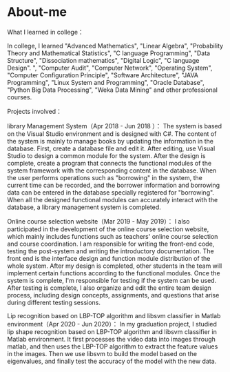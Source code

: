 # About-me

What I learned in college：

In college, I learned "Advanced Mathematics", "Linear Algebra", "Probability Theory and Mathematical Statistics", "C language Programming", "Data Structure", "Dissociation mathematics", "Digital Logic", "C language Design". ", "Computer Audit", "Computer Network", "Operating System", "Computer Configuration Principle", "Software Architecture", "JAVA Programming", "Linux System and Programming", "Oracle Database", "Python Big Data Processing", "Weka Data Mining" and other professional courses.


Projects involved：

library Management System（Apr 2018 - Jun 2018 ）：
The system is based on the Visual Studio environment and is designed with C#. The content of the system is mainly to manage books by updating the information in the database. First, create a database file and edit it. After editing, use Visual Studio to design a common module for the system. After the design is complete, create a program that connects the functional modules of the system framework with the corresponding content in the database. When the user performs operations such as "borrowing" in the system, the current time can be recorded, and the borrower information and borrowing data can be entered in the database specially registered for "borrowing". When all the designed functional modules can accurately interact with the database, a library management system is completed.

Online course selection website（Mar 2019 - May 2019）：
I also participated in the development of the online course selection website, which mainly includes functions such as teachers' online course selection and course coordination. I am responsible for writing the front-end code, testing the post-system and writing the introductory documentation. The front end is the interface design and function module distribution of the whole system. After my design is completed, other students in the team will implement certain functions according to the functional modules. Once the system is complete, I'm responsible for testing if the system can be used. After testing is complete, I also organize and edit the entire team design process, including design concepts, assignments, and questions that arise during different testing sessions.

Lip recognition based on LBP-TOP algorithm and libsvm classifier in Matlab environment（Apr 2020 - Jun 2020）：
In my graduation project, I studied lip shape recognition based on LBP-TOP algorithm and libsvm classifier in Matlab environment. It first processes the video data into images through matlab, and then uses the LBP-TOP algorithm to extract the feature values in the images. Then we use libsvm to build the model based on the eigenvalues, and finally test the accuracy of the model with the new data.

